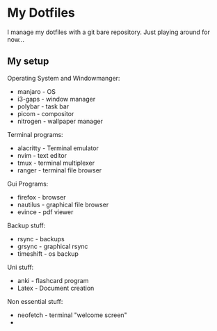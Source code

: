 # My Dotfiles
I manage my dotfiles with a git bare repository. 
Just playing around for now...

## My setup

Operating System and Windowmanger:
- manjaro - OS
- i3-gaps - window manager
- polybar - task bar
- picom - compositor
- nitrogen - wallpaper manager

Terminal programs:
- alacritty - Terminal emulator
- nvim - text editor
- tmux - terminal multiplexer
- ranger - terminal file browser

Gui Programs:
- firefox - browser
- nautilus - graphical file browser
- evince - pdf viewer

Backup stuff:
- rsync - backups
- grsync - graphical rsync
- timeshift - os backup

Uni stuff:
- anki - flashcard program
- Latex - Document creation

Non essential stuff:
- neofetch - terminal "welcome screen"
- 
